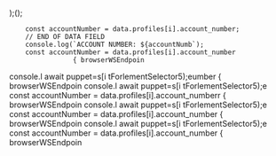 );();
                        
        const accountNumber = data.profiles[i].account_number;
        // END OF DATA FIELD
        console.log(`ACCOUNT NUMBER: ${accountNumb`);
        const accountNumber = data.profiles[i].account_number
                    { browserWSEndpoin
console.l await puppet=s[i tForlementSelector5);eumber
                    { browserWSEndpoin
console.l await puppet=s[i tForlementSelector5);e
        const accountNumber = data.profiles[i].account_numberr
                    { browserWSEndpoin
console.l await puppet=s[i tForlementSelector5);e
        const accountNumber = data.profiles[i].account_number
                    { browserWSEndpoin
console.l await puppet=s[i tForlementSelector5);e
        const accountNumber = data.profiles[i].account_number
                    { browserWSEndpoin
